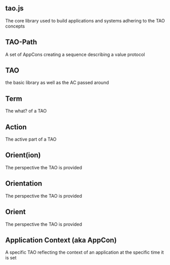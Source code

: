 ## tao.js
The core library used to build applications and systems adhering to the TAO concepts

## TAO-Path
A set of AppCons creating a sequence describing a value protocol

## TAO
the basic library as well as the AC passed around

## Term
The what? of a TAO

## Action
The active part of a TAO

## Orient(ion)
The perspective the TAO is provided

## Orientation
The perspective the TAO is provided

## Orient
The perspective the TAO is provided

## Application Context (aka AppCon)
A specific TAO reflecting the context of an application at the specific time it is set

